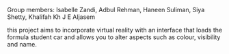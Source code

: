 Group members: Isabelle Zandi, Adbul Rehman, Haneen Suliman, Siya Shetty, Khalifah Kh J E Aljasem

this project aims to incorporate virtual reality with an interface that loads the formula student car and allows you to alter aspects such as colour, visibility and name.
